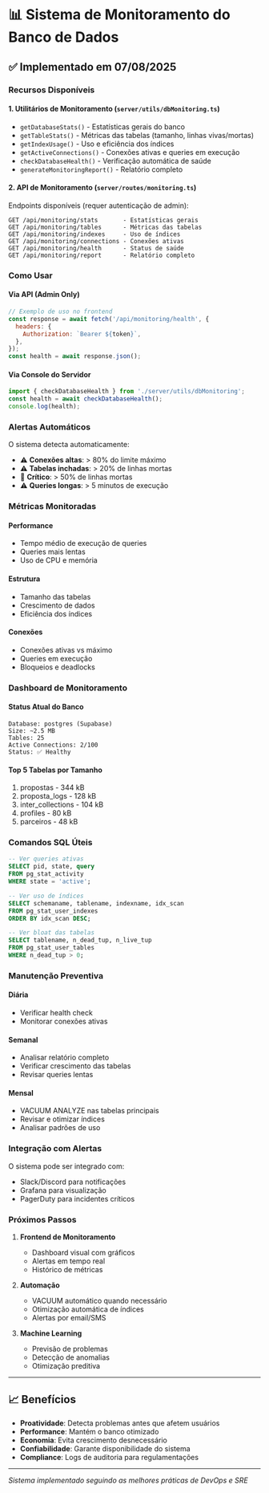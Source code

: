 # 📊 Sistema de Monitoramento do Banco de Dados

## ✅ Implementado em 07/08/2025

### Recursos Disponíveis

#### 1. **Utilitários de Monitoramento** (`server/utils/dbMonitoring.ts`)

- `getDatabaseStats()` - Estatísticas gerais do banco
- `getTableStats()` - Métricas das tabelas (tamanho, linhas vivas/mortas)
- `getIndexUsage()` - Uso e eficiência dos índices
- `getActiveConnections()` - Conexões ativas e queries em execução
- `checkDatabaseHealth()` - Verificação automática de saúde
- `generateMonitoringReport()` - Relatório completo

#### 2. **API de Monitoramento** (`server/routes/monitoring.ts`)

Endpoints disponíveis (requer autenticação de admin):

```
GET /api/monitoring/stats       - Estatísticas gerais
GET /api/monitoring/tables      - Métricas das tabelas
GET /api/monitoring/indexes     - Uso de índices
GET /api/monitoring/connections - Conexões ativas
GET /api/monitoring/health      - Status de saúde
GET /api/monitoring/report      - Relatório completo
```

### Como Usar

#### Via API (Admin Only)

```javascript
// Exemplo de uso no frontend
const response = await fetch('/api/monitoring/health', {
  headers: {
    Authorization: `Bearer ${token}`,
  },
});
const health = await response.json();
```

#### Via Console do Servidor

```javascript
import { checkDatabaseHealth } from './server/utils/dbMonitoring';
const health = await checkDatabaseHealth();
console.log(health);
```

### Alertas Automáticos

O sistema detecta automaticamente:

- ⚠️ **Conexões altas**: > 80% do limite máximo
- ⚠️ **Tabelas inchadas**: > 20% de linhas mortas
- 🔴 **Crítico**: > 50% de linhas mortas
- ⚠️ **Queries longas**: > 5 minutos de execução

### Métricas Monitoradas

#### Performance

- Tempo médio de execução de queries
- Queries mais lentas
- Uso de CPU e memória

#### Estrutura

- Tamanho das tabelas
- Crescimento de dados
- Eficiência dos índices

#### Conexões

- Conexões ativas vs máximo
- Queries em execução
- Bloqueios e deadlocks

### Dashboard de Monitoramento

#### Status Atual do Banco

```
Database: postgres (Supabase)
Size: ~2.5 MB
Tables: 25
Active Connections: 2/100
Status: ✅ Healthy
```

#### Top 5 Tabelas por Tamanho

1. propostas - 344 kB
2. proposta_logs - 128 kB
3. inter_collections - 104 kB
4. profiles - 80 kB
5. parceiros - 48 kB

### Comandos SQL Úteis

```sql
-- Ver queries ativas
SELECT pid, state, query
FROM pg_stat_activity
WHERE state = 'active';

-- Ver uso de índices
SELECT schemaname, tablename, indexname, idx_scan
FROM pg_stat_user_indexes
ORDER BY idx_scan DESC;

-- Ver bloat das tabelas
SELECT tablename, n_dead_tup, n_live_tup
FROM pg_stat_user_tables
WHERE n_dead_tup > 0;
```

### Manutenção Preventiva

#### Diária

- Verificar health check
- Monitorar conexões ativas

#### Semanal

- Analisar relatório completo
- Verificar crescimento das tabelas
- Revisar queries lentas

#### Mensal

- VACUUM ANALYZE nas tabelas principais
- Revisar e otimizar índices
- Analisar padrões de uso

### Integração com Alertas

O sistema pode ser integrado com:

- Slack/Discord para notificações
- Grafana para visualização
- PagerDuty para incidentes críticos

### Próximos Passos

1. **Frontend de Monitoramento**
   - Dashboard visual com gráficos
   - Alertas em tempo real
   - Histórico de métricas

2. **Automação**
   - VACUUM automático quando necessário
   - Otimização automática de índices
   - Alertas por email/SMS

3. **Machine Learning**
   - Previsão de problemas
   - Detecção de anomalias
   - Otimização preditiva

---

## 📈 Benefícios

- **Proatividade**: Detecta problemas antes que afetem usuários
- **Performance**: Mantém o banco otimizado
- **Economia**: Evita crescimento desnecessário
- **Confiabilidade**: Garante disponibilidade do sistema
- **Compliance**: Logs de auditoria para regulamentações

---

_Sistema implementado seguindo as melhores práticas de DevOps e SRE_

